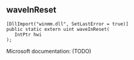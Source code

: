 ## waveInReset

```
[DllImport("winmm.dll", SetLastError = true)]
public static extern uint waveInReset(
   IntPtr hwi
);
```

Microsoft documentation: (TODO)
